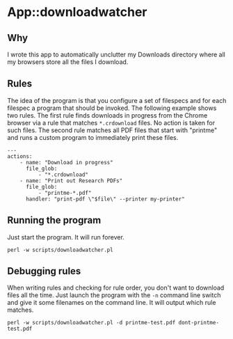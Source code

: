 # App::downloadwatcher

## Why

I wrote this app to automatically unclutter my Downloads directory where all my
browsers store all the files I download.

## Rules

The idea of the program is that you configure a set of filespecs and for each
filespec a program that should be invoked.
The following example
shows two rules. The first rule finds downloads in progress from the Chrome
browser via a rule that matches `*.crdownload` files. No action is taken for
such files. The second rule matches all PDF files that start with "printme"
and runs a custom program to immediately print these files.

    ---
    actions:
        - name: "Download in progress"
          file_glob:
              - "*.crdownload"
        - name: "Print out Research PDFs"
          file_glob:
              - "printme-*.pdf"
          handler: "print-pdf \"$file\" --printer my-printer"

## Running the program

Just start the program. It will run forever.

    perl -w scripts/downloadwatcher.pl

## Debugging rules

When writing rules and checking for rule order, you don't want to download files
all the time. Just launch the program with the `-n` command line switch and
give it some filenames on the command line. It will output which rule
matches.

    perl -w scripts/downloadwatcher.pl -d printme-test.pdf dont-printme-test.pdf

